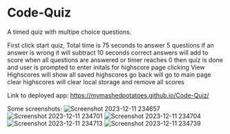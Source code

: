 # Code-Quiz
A timed quiz with multipe choice questions.


First click start quiz,
    Total time is 75 seconds to answer 5 questions
    if an answer is wrong it will subtract 10 seconds
    correct answers will add to score
when all questions are answered or timer reaches 0
    then quiz is done and user is prompted to enter initals for highscore page
clicking View Highscores will show all saved highscores
    go back will go to main page
    clear highscores will clear local storage and remove all scores

Link to deployed app:
https://mymashedpotatoes.github.io/Code-Quiz/

Some screenshots:
![Screenshot 2023-12-11 234657](https://github.com/mymashedpotatoes/Code-Quiz/assets/145066673/89fc779b-474f-4091-946d-dc4ec70c6ce4)
![Screenshot 2023-12-11 234701](https://github.com/mymashedpotatoes/Code-Quiz/assets/145066673/b7f63aab-0439-4d47-8d16-874708396465)
![Screenshot 2023-12-11 234704](https://github.com/mymashedpotatoes/Code-Quiz/assets/145066673/cc3d70c9-93d6-4f32-81c9-9c56387cf240)
![Screenshot 2023-12-11 234713](https://github.com/mymashedpotatoes/Code-Quiz/assets/145066673/fac1500c-5586-43c3-8ba1-b3110cc1f093)
![Screenshot 2023-12-11 234739](https://github.com/mymashedpotatoes/Code-Quiz/assets/145066673/71b50198-6324-413a-bfc6-002d14fda494)
